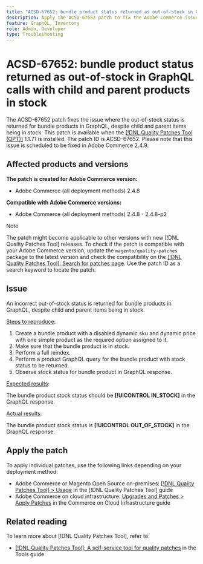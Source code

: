 ```yaml
---
title: "ACSD-67652: bundle product status returned as out-of-stock in GraphQL calls with child and parent products in stock"
description: Apply the ACSD-67652 patch to fix the Adobe Commerce issue where the bundle product status is returned as out-of-stock in GraphQL calls even with child and parent products in stock.
feature: GraphQL, Inventory
role: Admin, Developer
type: Troubleshooting
---
```


# ACSD-67652: bundle product status returned as out-of-stock in GraphQL calls with child and parent products in stock

The ACSD-67652 patch fixes the issue where the out-of-stock status is returned for bundle products in GraphQL, despite child and parent items being in stock. This patch is available when the [[!DNL Quality Patches Tool (QPT)]](/help/tools/quality-patches-tool/quality-patches-tool-to-self-serve-quality-patches.md) 1.1.71 is installed. The patch ID is ACSD-67652. Please note that this issue is scheduled to be fixed in Adobe Commerce 2.4.9.

## Affected products and versions

**The patch is created for Adobe Commerce version:**

* Adobe Commerce (all deployment methods) 2.4.8

**Compatible with Adobe Commerce versions:**

* Adobe Commerce (all deployment methods) 2.4.8 - 2.4.8-p2

>[!NOTE]
>
>The patch might become applicable to other versions with new [!DNL Quality Patches Tool] releases. To check if the patch is compatible with your Adobe Commerce version, update the `magento/quality-patches` package to the latest version and check the compatibility on the [[!DNL Quality Patches Tool]: Search for patches page](https://experienceleague.adobe.com/tools/commerce-quality-patches/index.html). Use the patch ID as a search keyword to locate the patch.

## Issue

An incorrect out-of-stock status is returned for bundle products in GraphQL, despite child and parent items being in stock.

<u>Steps to reproduce</u>:

1. Create a bundle product with a disabled dynamic sku and dynamic price with one simple product as the required option assigned to it.
1. Make sure that the bundle product is in stock. 
1. Perform a full reindex. 
1. Perform a product GraphQL query for the bundle product with stock status to be returned.
1. Observe stock status for bundle product in GraphQL response.


<u>Expected results</u>:

The bundle product stock status should be **[!UICONTROL  IN_STOCK]** in the GraphQL response.

<u>Actual results</u>:

The bundle product stock status is **[!UICONTROL OUT_OF_STOCK]** in the GraphQL response.


## Apply the patch

To apply individual patches, use the following links depending on your deployment method:

* Adobe Commerce or Magento Open Source on-premises: [[!DNL Quality Patches Tool] > Usage](/help/tools/quality-patches-tool/usage.md) in the [!DNL Quality Patches Tool] guide
* Adobe Commerce on cloud infrastructure: [Upgrades and Patches > Apply Patches](https://experienceleague.adobe.com/docs/commerce-cloud-service/user-guide/develop/upgrade/apply-patches.html) in the Commerce on Cloud Infrastructure guide

## Related reading

To learn more about [!DNL Quality Patches Tool], refer to:

* [[!DNL Quality Patches Tool]: A self-service tool for quality patches](/help/tools/quality-patches-tool/quality-patches-tool-to-self-serve-quality-patches.md) in the Tools guide
